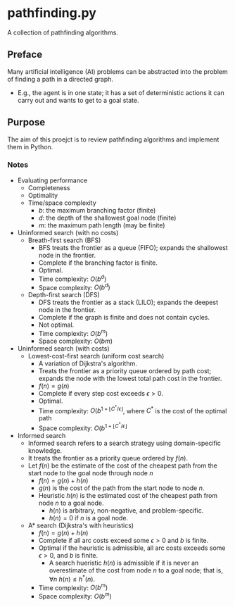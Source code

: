 # pathfinding.py
A collection of pathfinding algorithms.

## Preface
Many artificial intelligence (AI) problems can be abstracted into the problem of finding a path in a directed graph.
- E.g., the agent is in one state; it has a set of deterministic actions it can carry out and wants to get to a goal state.

## Purpose
The aim of this proejct is to review pathfinding algorithms and implement them in Python.

### Notes
- Evaluating performance
    - Completeness
    - Optimality
    - Time/space complexity
        - $b$: the maximum branching factor (finite)
        - $d$: the depth of the shallowest goal node (finite)
        - $m$: the maximum path length (may be finite)
- Uninformed search (with no costs)
    - Breath-first search (BFS)
        - BFS treats the frontier as a queue (FIFO); expands the shallowest node in the frontier.
        - Complete if the branching factor is finite.
        - Optimal.
        - Time complexity: $O(b^d)$
        - Space complexity: $O(b^d)$
    - Depth-first search (DFS)
        - DFS treats the frontier as a stack (LILO); expands the deepest node in the frontier.
        - Complete if the graph is finite and does not contain cycles.
        - Not optimal.
        - Time complexity: $O(b^m)$
        - Space complexity: $O(bm)$
- Uninformed search (with costs)
    - Lowest-cost-first search (uniform cost search)
        - A variation of Dijkstra's algorithm.
        - Treats the frontier as a priority queue ordered by path cost; expands the node with the lowest total path cost in the frontier.
        - $f(n) = g(n)$
        - Complete if every step cost exceeds $\epsilon > 0$.
        - Optimal.
        - Time complexity: $O(b^{1 + \lfloor C^* / \epsilon \rfloor}$, where $C^*$ is the cost of the optimal path
        - Space complexity: $O(b^{1 + \lfloor C^* / \epsilon \rfloor}$
- Informed search
    - Informed search refers to a search strategy using domain-specific knowledge.
    - It treats the frontier as a priority queue ordered by $f(n)$.
    - Let $f(n)$ be the estimate of the cost of the cheapest path from the start node to the goal node through node $n$
        - $f(n) = g(n) + h(n)$
        - $g(n)$ is the cost of the path from the start node to node $n$.
        - Heuristic $h(n)$ is the estimated cost of the cheapest path from node $n$ to a goal node.
            - $h(n)$ is arbitrary, non-negative, and problem-specific.
            - $h(n) = 0$ if $n$ is a goal node.
    - A* search (Dijkstra's with heuristics)
        - $f(n) = g(n) + h(n)$
        - Complete if all arc costs exceed some $\epsilon > 0$ and $b$ is finite.
        - Optimal if the heuristic is admissible, all arc costs exceeds some $\epsilon > 0$, and $b$ is finite.
            - A search hueristic $h(n)$ is admissible if it is never an overestimate of the cost from node $n$ to a goal node; that is, $\forall n \ h(n) \leq h^*(n)$.
        - Time complexity: $O(b^m)$
        - Space complexity: $O(b^m)$

